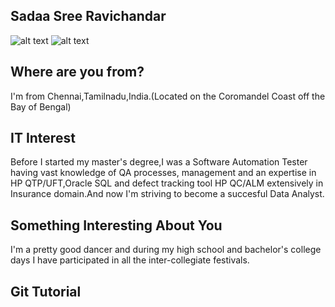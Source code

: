 ## Sadaa Sree Ravichandar
![alt text](https://github.com/illinoistech-itm/sravichandar/blob/master/ITMD-521/Images/Post%20HSB%20Picture.jpg "Sadaa")
![alt text](https://github.com/illinoistech-itm/sravichandar/blob/master/ITMD-521/Images/Independent.jpg "Independent women")
## Where are you from?
I'm from Chennai,Tamilnadu,India.(Located on the Coromandel Coast off the Bay of Bengal) 
## IT Interest
Before I started my master's degree,I was a Software Automation Tester having vast knowledge of QA processes, management and an expertise in HP QTP/UFT,Oracle SQL and defect tracking tool HP QC/ALM extensively in Insurance domain.And now I'm striving to become a succesful Data Analyst.
## Something Interesting About You
I'm a pretty good dancer and during my high school and bachelor's college days I have participated in all the inter-collegiate festivals.
## Git Tutorial
